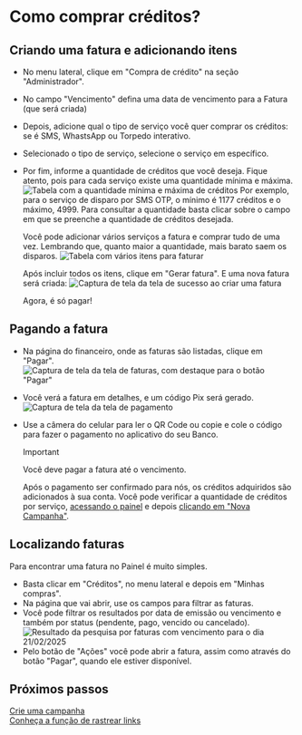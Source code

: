 <script setup>
  import NoteComponent from './components/Note.md';
  import AsideArticle from './components/AsideArticle.vue';
</script>

<div style="margin-bottom: 2rem">
  <NoteComponent/>
</div>

# Como comprar créditos?

  <AsideArticle/>

## Criando uma fatura e adicionando itens

- No menu lateral, clique em "Compra de crédito" na seção "Administrador".
- No campo "Vencimento" defina uma data de vencimento para a Fatura (que será criada)
- Depois, adicione qual o tipo de serviço você quer comprar os créditos: se é SMS, WhastsApp ou Torpedo interativo.
- Selecionado o tipo de serviço, selecione o serviço em específico.
- Por fim, informe a quantidade de créditos que você deseja. Fique atento, pois para cada serviço existe uma quantidade
  mínima e máxima.
  ![Tabela com a quantidade mínima e máxima de créditos](/img/tutorial/table-count.png)
  Por exemplo, para o serviço de disparo por SMS OTP, o mínimo é 1177 créditos e o máximo, 4999. Para consultar a
  quantidade basta clicar sobre o campo em que se preenche a quantidade de créditos desejada.

  Você pode adicionar vários serviços a fatura e comprar tudo de uma vez. Lembrando que, quanto maior a quantidade, mais
  barato saem os disparos.
  ![Tabela com vários itens para faturar](/img/tutorial/table-items.png)

  Após incluir todos os itens, clique em "Gerar fatura". E uma nova fatura será criada:
  ![Captura de tela da tela de sucesso ao criar uma fatura](/img/tutorial/new-bill.png)

  Agora, é só pagar!

## Pagando a fatura

- Na página do financeiro, onde as faturas são listadas, clique em "Pagar".
  ![Captura de tela da tela de faturas, com destaque para o botão "Pagar"](/img/tutorial/all-bills.png)

- Você verá a fatura em detalhes, e um código Pix será gerado.
  ![Captura de tela da tela de pagamento](/img/tutorial/pay-bill.png)

- Use a câmera do celular para ler o QR Code ou copie e cole o código para fazer o pagamento no aplicativo do seu Banco.

  > [!IMPORTANT]
  > Você deve pagar a fatura até o vencimento.

  Após o pagamento ser confirmado para nós, os créditos adquiridos são adicionados à sua conta. Você pode verificar a
  quantidade de créditos por serviço, [acessando o painel](https://painel.allcancesms.com.br/app) e
  depois [clicando em "Nova Campanha"](https://painel.allcancesms.com.br/app#!/campanha/new).

## Localizando faturas

Para encontrar uma fatura no Painel é muito simples.

- Basta clicar em "Créditos", no menu lateral e depois em "Minhas compras".
- Na página que vai abrir, use os campos para filtrar as faturas.
- Você pode filtrar os resultados por data de emissão ou vencimento e também por status (pendente, pago, vencido ou
  cancelado).
  ![Resultado da pesquisa por faturas com vencimento para o dia 21/02/2025](/img/tutorial/bill-filter-results.png)
- Pelo botão de "Ações" você pode abrir a fatura, assim como através do botão "Pagar", quando ele estiver disponível.

## Próximos passos 

[Crie uma campanha](/create-campaign)  
[Conheça a função de rastrear links](/trackers-links)